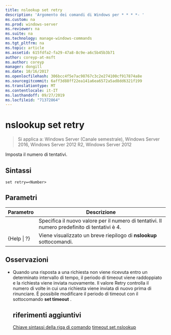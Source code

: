 ```yaml
---
title: nslookup set retry
description: 'Argomento dei comandi di Windows per * * * *- '
ms.custom: na
ms.prod: windows-server
ms.reviewer: na
ms.suite: na
ms.technology: manage-windows-commands
ms.tgt_pltfrm: na
ms.topic: article
ms.assetid: 615fdfa2-fa29-47a8-8c9e-a6c5b45b3b71
author: coreyp-at-msft
ms.author: coreyp
manager: dongill
ms.date: 10/16/2017
ms.openlocfilehash: 306bcc4f5e7ac98767c3c2e274100cf917874a8e
ms.sourcegitcommit: 6aff3d88ff22ea141a6ea6572a5ad8dd6321f199
ms.translationtype: MT
ms.contentlocale: it-IT
ms.lasthandoff: 09/27/2019
ms.locfileid: "71372864"
---
```

# <a name="nslookup-set-retry"></a>nslookup set retry

>Si applica a: Windows Server (Canale semestrale), Windows Server 2016, Windows Server 2012 R2, Windows Server 2012

Imposta il numero di tentativi.
## <a name="syntax"></a>Sintassi
```
set retry=<Number>
```
## <a name="parameters"></a>Parametri

|    Parametro    |                                      Descrizione                                       |
|-----------------|----------------------------------------------------------------------------------------|
|    <Number>     | Specifica il nuovo valore per il numero di tentativi. Il numero predefinito di tentativi è 4. |
| {Help &#124; ?} |                 Viene visualizzato un breve riepilogo di **nslookup** sottocomandi.                  |

## <a name="remarks"></a>Osservazioni
- Quando una risposta a una richiesta non viene ricevuta entro un determinato intervallo di tempo, il periodo di timeout viene raddoppiato e la richiesta viene inviata nuovamente. Il valore Retry controlla il numero di volte in cui una richiesta viene inviata di nuovo prima di rinunciare. È possibile modificare il periodo di timeout con il sottocomando **set timeout** .
  ## <a name="additional-references"></a>riferimenti aggiuntivi
  [Chiave sintassi della riga di comando](command-line-syntax-key.md)
  [timeout set nslookup](nslookup-set-timeout.md)
